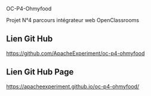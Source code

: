 OC-P4-Ohmyfood

Projet N°4 parcours intégrateur web OpenClassrooms
## Lien Git Hub
https://github.com/ApacheExperiment/oc-p4-ohmyfood

## Lien Git Hub Page
https://apacheexperiment.github.io/oc-p4-ohmyfood/
